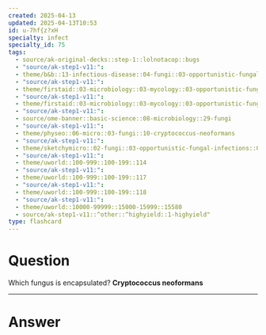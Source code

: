 ```yaml
---
created: 2025-04-13
updated: 2025-04-13T10:53
id: u-7hf{z?xH
specialty: infect
specialty_id: 75
tags:
  - source/ak-original-decks::step-1::lolnotacop::bugs
  - "source/ak-step1-v11:": 
  - theme/b&b::13-infectious-disease::04-fungi::03-opportunistic-fungal-infections
  - "source/ak-step1-v11:": 
  - theme/firstaid::03-microbiology::03-mycology::03-opportunistic-fungal-infections
  - "source/ak-step1-v11:": 
  - theme/firstaid::03-microbiology::03-mycology::03-opportunistic-fungal-infections::cryptococcus-neoformans
  - "source/ak-step1-v11:": 
  - source/ome-banner::basic-science::08-microbiology::29-fungi
  - "source/ak-step1-v11:": 
  - theme/physeo::06-micro::03-fungi::10-cryptococcus-neoformans
  - "source/ak-step1-v11:": 
  - theme/sketchymicro::02-fungi::03-opportunistic-fungal-infections::03-cryptococcus-neoformans
  - "source/ak-step1-v11:": 
  - theme/uworld::100-999::100-199::114
  - "source/ak-step1-v11:": 
  - theme/uworld::100-999::100-199::117
  - "source/ak-step1-v11:": 
  - theme/uworld::100-999::100-199::118
  - "source/ak-step1-v11:": 
  - theme/uworld::10000-99999::15000-15999::15580
  - source/ak-step1-v11::^other::^highyield::1-highyield"
type: flashcard
---
```


# Question
Which fungus is encapsulated?   **Cryptococcus neoformans**

---

# Answer
